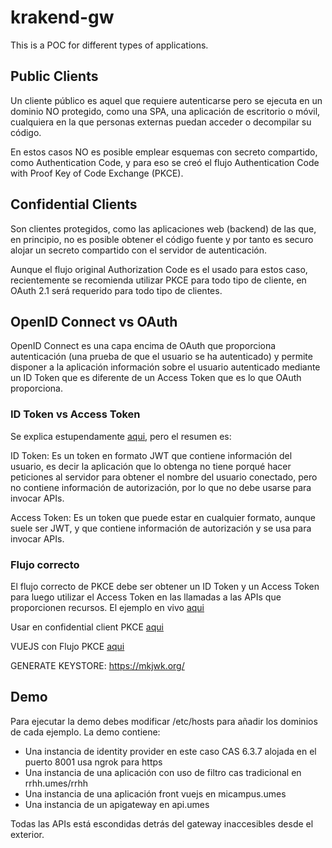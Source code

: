 # krakend-gw

This is a POC for different types of applications.

## Public Clients

Un cliente público es aquel que requiere autenticarse pero se ejecuta en un dominio NO protegido, como una SPA, una aplicación de escritorio o móvil, cualquiera en la que personas externas puedan acceder o decompilar su código.

En estos casos NO es posible emplear esquemas con secreto compartido, como Authentication Code, y para eso se creó el flujo Authentication Code with Proof Key of Code Exchange (PKCE).

## Confidential Clients

Son clientes protegidos, como las aplicaciones web (backend) de las que, en principio, no es posible obtener el código fuente y por tanto es securo alojar un secreto compartido con el servidor de autenticación.

Aunque el flujo original Authorization Code es el usado para estos caso, recientemente se recomienda utilizar PKCE para todo tipo de cliente, en OAuth 2.1 será requerido para todo tipo de clientes.

## OpenID Connect vs OAuth

OpenID Connect es una capa encima de OAuth que proporciona autenticación (una prueba de que el usuario se ha autenticado) y permite disponer a la aplicación información sobre el usuario autenticado mediante un ID Token que es diferente de un Access Token que es lo que OAuth proporciona.

### ID Token vs Access Token

Se explica estupendamente [aqui](https://auth0.com/blog/id-token-access-token-what-is-the-difference/), pero el resumen es:

ID Token: Es un token en formato JWT que contiene información del usuario, es decir la aplicación que lo obtenga no tiene porqué hacer peticiones al servidor para obtener el nombre del usuario conectado, pero no contiene información de autorización, por lo que no debe usarse para invocar APIs.

Access Token: Es un token que puede estar en cualquier formato, aunque suele ser JWT, y que contiene información de autorización y se usa para invocar APIs.

### Flujo correcto

El flujo correcto de PKCE debe ser obtener un ID Token y un Access Token para luego utilizar el Access Token en las llamadas a las APIs que proporcionen recursos. El ejemplo en vivo [aqui](https://okta-oidc-fun.herokuapp.com/)

Usar en confidential client PKCE [aqui](https://dzone.com/articles/securing-web-apps-using-pkce-with-spring-boot)

VUEJS con Flujo PKCE [aqui](https://fawnoos.com/2020/12/20/cas63x-oidc-spa-vue-app/)

GENERATE KEYSTORE: https://mkjwk.org/

## Demo

Para ejecutar la demo debes modificar /etc/hosts para añadir los dominios de cada ejemplo.
La demo contiene:

- Una instancia de identity provider en este caso CAS 6.3.7 alojada en el puerto 8001 usa ngrok para https
- Una instancia de una aplicación con uso de filtro cas tradicional en rrhh.umes/rrhh
- Una instancia de una aplicación front vuejs en micampus.umes
- Una instancia de un apigateway en api.umes

Todas las APIs está escondidas detrás del gateway inaccesibles desde el exterior.
